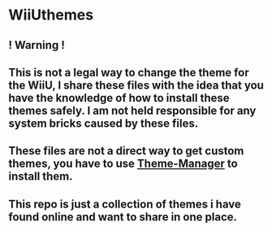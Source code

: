 # WiiUthemes
## ! Warning ! 
## This is not a legal way to change the theme for the WiiU, I share these files with the idea that you have the knowledge of how to install these themes safely. I am not held responsible for any system bricks caused by these files.
## These files are not a direct way to get custom themes, you have to use [Theme-Manager](https://github.com/Xpl0itU/theme-manager/releases) to install them.
## This repo is just a collection of themes i have found online and want to share in one place.
